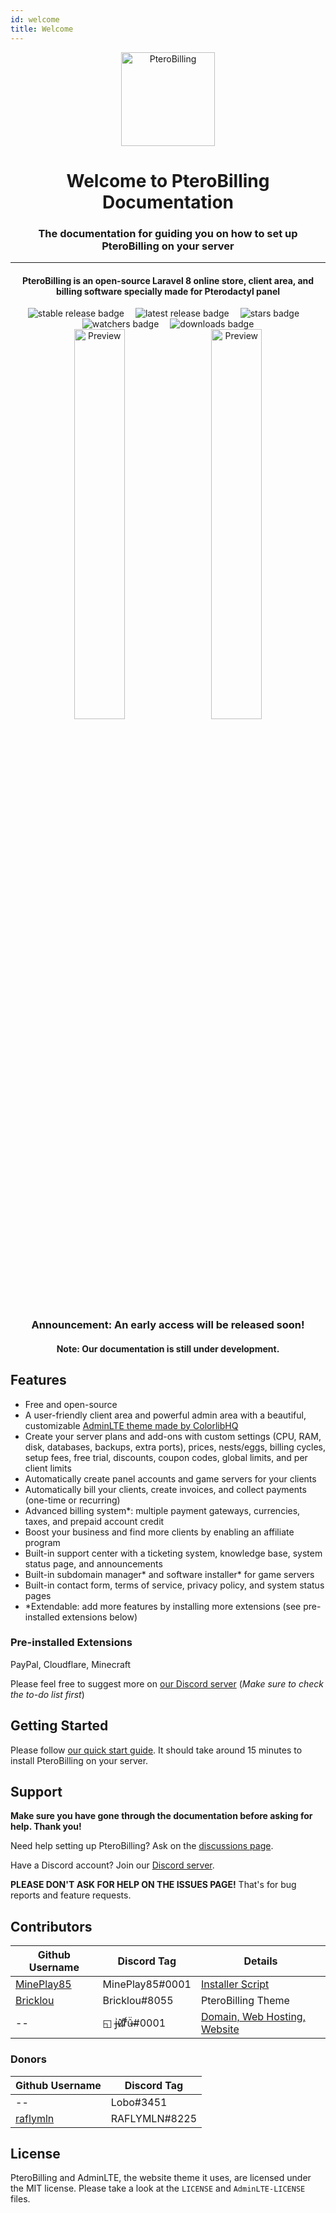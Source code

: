 ```yaml
---
id: welcome
title: Welcome
---
```


<div align="center">
    <img src="https://raw.githubusercontent.com/pterobilling/pterobilling/master/.github/icon_blue.png" alt="PteroBilling" width="150px" />
    <h1>Welcome to PteroBilling Documentation</h1>
    <h3>The documentation for guiding you on how to set up PteroBilling on your server</h3>
    <hr />
    <h4>PteroBilling is an open-source Laravel 8 online store, client area, and billing software specially made for Pterodactyl panel</h4>
    <img src="https://img.shields.io/github/v/release/pterobilling/pterobilling?sort=semver&color=green&label=stable&style=for-the-badge" alt="stable release badge" />&emsp;
    <img src="https://img.shields.io/github/v/release/pterobilling/pterobilling?include_prereleases&sort=semver&label=latest&style=for-the-badge" alt="latest release badge" />&emsp;
    <img src="https://img.shields.io/github/stars/pterobilling/pterobilling?style=for-the-badge" alt="stars badge" />&emsp;
    <img src="https://img.shields.io/github/watchers/pterobilling/pterobilling?style=for-the-badge" alt="watchers badge" />&emsp;
    <img src="https://img.shields.io/packagist/dt/pterobilling/pterobilling?color=brightgreen&style=for-the-badge" alt="downloads badge" />
    <br />
    <img src="https://raw.githubusercontent.com/pterobilling/pterobilling/master/.github/preview_1_dark.png" alt="Preview" width="40%" />&emsp;
    <img src="https://raw.githubusercontent.com/pterobilling/pterobilling/master/.github/preview_1_light.png" alt="Preview" width="40%" />
    <br />
    <h3>Announcement: An early access will be released soon!</h3>
    <h4>Note: Our documentation is still under development.</h4>
</div>

## Features
- Free and open-source
- A user-friendly client area and powerful admin area with a beautiful, customizable [AdminLTE theme made by ColorlibHQ](https://github.com/ColorlibHQ/AdminLTE)
- Create your server plans and add-ons with custom settings (CPU, RAM, disk, databases, backups, extra ports), prices, nests/eggs, billing cycles, setup fees, free trial, discounts, coupon codes, global limits, and per client limits
- Automatically create panel accounts and game servers for your clients
- Automatically bill your clients, create invoices, and collect payments (one-time or recurring)
- Advanced billing system*: multiple payment gateways, currencies, taxes, and prepaid account credit
- Boost your business and find more clients by enabling an affiliate program
- Built-in support center with a ticketing system, knowledge base, system status page, and announcements
- Built-in subdomain manager* and software installer* for game servers
- Built-in contact form, terms of service, privacy policy, and system status pages
- *Extendable: add more features by installing more extensions (see pre-installed extensions below)

### Pre-installed Extensions
PayPal, Cloudflare, Minecraft

Please feel free to suggest more on [our Discord server](https://discord.gg/GQ5EWQz6MQ) (*Make sure to check the to-do list first*)

## Getting Started
Please follow [our quick start guide](start/require.md). It should take around 15 minutes to install PteroBilling on your server.

## Support
**Make sure you have gone through the documentation before asking for help. Thank you!**

Need help setting up PteroBilling? Ask on the [discussions page](https://github.com/pterobilling/pterobilling/discussions).

Have a Discord account? Join our [Discord server](https://discord.gg/GQ5EWQz6MQ).

**PLEASE DON'T ASK FOR HELP ON THE ISSUES PAGE!** That's for bug reports and feature requests.

## Contributors
Github Username | Discord Tag | Details
--- | --- | ---
[MinePlay85](https://github.com/MinePlay85) | MinePlay85#0001 | [Installer Script](https://github.com/MinePlay85/PteroBilling-installer)
[Bricklou](https://github.com/Bricklou) | Bricklou#8055 | PteroBilling Theme
-- | ◱ j̶͗͘ù̷͝r̷̈́͆û̶̈#0001 | [Domain, Web Hosting, Website](https://pterobilling.org)

### Donors
Github Username | Discord Tag
--- | ---
-- | Lobo#3451
[raflymln](https://github.com/raflymln) | RAFLYMLN#8225

## License
PteroBilling and AdminLTE, the website theme it uses, are licensed under the MIT license. Please take a look at the `LICENSE` and `AdminLTE-LICENSE` files.

